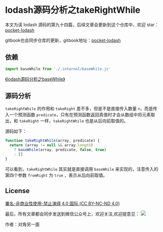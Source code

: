 # lodash源码分析之takeRightWhile

本文为读 lodash 源码的第九十四篇，后续文章会更新到这个仓库中，欢迎 star：[pocket-lodash](https://github.com/yeyuqiudeng/pocket-lodash)

gitbook也会同步仓库的更新，gitbook地址：[pocket-lodash](https://www.gitbook.com/book/yeyuqiudeng/pocket-lodash/details)

## 依赖

```javascript
import baseWhile from './.internal/baseWhile.js'
```

[《lodash源码分析之baseWhile》](internal/baseWhile.md)

## 源码分析

`takeRightWhile` 的作用和 `takeRight` 差不多，但是不是直接传入数量 `n`，而是传入一个预测函数 `predicate`，只有在预测函数返回真值时才会从数组中将元素取出，和 `takeRight` 一样，`takeRightWhile` 也是从后向前取值的。

源码如下：

```javascript
function takeRightWhile(array, predicate) {
  return (array != null && array.length)
    ? baseWhile(array, predicate, false, true)
    : []
}
```

可以看到，`takeRightWhile` 其实就是直接调用 `baseWhile` 来实现的，注意传入的第四个参数 `fromRight` 为 `true` ，表示从后向前取值。

## License

[署名-非商业性使用-禁止演绎 4.0 国际 (CC BY-NC-ND 4.0)](http://creativecommons.org/licenses/by-nc-nd/4.0/)

最后，所有文章都会同步发送到微信公众号上，欢迎关注,欢迎提意见：  ![](https://raw.githubusercontent.com/yeyuqiudeng/resource/master/images/qrcode_front-end-article.jpg) 

作者：对角另一面 